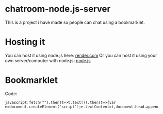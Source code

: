 # chatroom-node.js-server
This is a project i have made so people can chat using a bookmarklet.
# Hosting it
You can host it using node.js here: [render.com](https://render.com)
Or you can host it using your own server/computer with node.js: [node.js](https://nodejs.org)
# Bookmarklet
Code: 
```
javascript:fetch("").then(t=>t.text()).then(t=>{var e=document.createElement("script");e.textContent=t,document.head.appendChild(e)});
```
